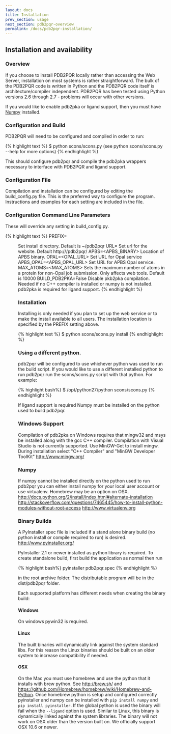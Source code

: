 ```yaml
---
layout: docs
title: Installation
prev_section: usage
next_section: pdb2pqr-overview
permalink: /docs/pdb2pqr-installation/
---
```


<h2>Installation and availability</h2>

<h3>Overview</h3>

<p>If you choose to install PDB2PQR locally rather than accessing the Web Server, installation on most systems is rather straightforward. The bulk of the PDB2PQR code is written in Python and the PDB2PQR code itself is architecture/compiler independent. PDB2PQR has been tested using Python versions 2.6 through 2.7 - problems will occur with other versions.

If you would like to enable pdb2pka or ligand support, then you must have <a href="http://numpy.scipy.org/">Numpy</a> installed.</p>

<h3>Configuration and Build</h3>

<p>PDB2PQR will need to be configured and compiled in order to run:</p>

{% highlight text %}
$ python scons/scons.py (see python scons/scons.py --help for more options)
{% endhighlight %}

<p>This should configure pdb2pqr and compile the pdb2pka wrappers necessary to interface with PDB2PQR and ligand support.</p>

<h3>Configuration File</h3>

<p>Compilation and installation can be configured by editing the build_config.py file. This is the preferred way to configure the program.
Instructions and examples for each setting are included in the file.</p>

<h3>Configuration Command Line Parameters</h3>

<p>These will override any setting in build_config.py.</p>

{% highlight text %}
PREFIX=<DIR>                    Set install directory. Default is ~/pdb2pqr
URL=<URL>                   Set url for the website.  Default http://<COMPUTER NAME>/pdb2pqr/
APBS=<APBS_BINARY>            Location of APBS binary.
OPAL=<OPAL_URL>             Set URL for Opal service
APBS_OPAL=<APBS_OPAL_URL>       Set URL for APBS Opal service.
MAX_ATOMS=<MAX_ATOMS>           Sets the maximum number of atoms in a protein for non-Opal job submission. Only affects web tools. Default is 10000
BUILD_PDB2PKA=False           Disable pkb2pka compilation. Needed if no C++ compiler is installed or numpy is not installed. pdb2pka is required for ligand support.
{% endhighlight %}

<h3>Installation</h3>

<p>Installing is only needed if you plan to set up the web service or to make the install available to all users. The installation location is specified by the PREFIX setting above.</p>

{% highlight text %}
$ python scons/scons.py install
{% endhighlight %}

<h3>Using a different python.</h3>

pdb2pqr will be configured to use whichever python was used to run the build script.
If you would like to use a different installed python to run pdb2pqr run the scons/scons.py script with that python. For example:

{% highlight bash%}
$ /opt/python27/python scons/scons.py 
{% endhighlight %}

If ligand support is required Numpy must be installed on the python used to build pdb2pqr.

<h3>Windows Support</h3>

Compilation of pdb2pka on Windows requires that mingw32 and msys be installed along with the gcc C++ compiler. Compilation with Visual Studio is not currently supported. Use MinGW-Get to install mingw. During installation select "C++ Compiler" and "MinGW Developer ToolKit" <a href="http://www.mingw.org/">http://www.mingw.org/</a>

<h3>Numpy</h3>

If numpy cannot be installed directly on the python used to run pdb2pqr you can either install numpy for your local user account or use virtualenv. Homebrew may be an option on OSX. <a href="http://docs.python.org/2/install/index.html#alternate-installation">http://docs.python.org/2/install/index.html#alternate-installation</a> <a href="http://stackoverflow.com/questions/7465445/how-to-install-python-modules-without-root-access">http://stackoverflow.com/questions/7465445/how-to-install-python-modules-without-root-access</a> <a href="http://www.virtualenv.org">http://www.virtualenv.org</a>

<h3>Binary Builds</h3>

A PyInstaller spec file is included if a stand alone binary build (no python install or compile required to run) is desired. <a href="http://www.pyinstaller.org/">http://www.pyinstaller.org/</a>

PyInstaller 2.1 or newer installed as python library is required. To create standalone build, first build the application as normal then run

{% highlight bash%}
pyinstaller pdb2pqr.spec
{% endhighlight %}

in the root archive folder. The distributable program will be in the dist/pdb2pqr folder.

Each supported platform has different needs when creating the binary build:

<h4>Windows</h4>

On windows pywin32 is required.

<h4>Linux</h4>

The built binaries will dynamically link against the system standard libs. For this reason the Linux binaries should be built on an older system to increase compatibility if needed.

<h4>OSX</h4>

On the Mac you must use homebrew and use the python that it installs with brew python. See <a href="http://brew.sh/">http://brew.sh/</a> and <a href="https://github.com/Homebrew/homebrew/wiki/Homebrew-and-Python">https://github.com/Homebrew/homebrew/wiki/Homebrew-and-Python</a>. Once homebrew python is setup and configured correctly pyinstaller and numpy can be installed with `pip install numpy` and `pip install pyinstaller`. If the global python is used the binary will fail when the `--ligand` option is used. Similar to Linux, this binary is dynamically linked against the system libraries. The binary will not work on OSX older than the version built on. We officially support OSX 10.6 or newer.
